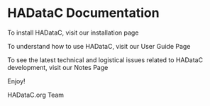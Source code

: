 # HADataC Documentation

To install HADataC, visit our installation page

To understand how to use HADataC, visit our User Guide Page

To see the latest technical and logistical issues related to HADataC development, visit our Notes Page

Enjoy!

HADataC.org Team 
